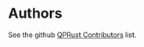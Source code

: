 # Authors

See the github [QPRust Contributors][contributors] list.

[contributors]: https://github.com/massivelivefun/qprust/graphs/contributors
